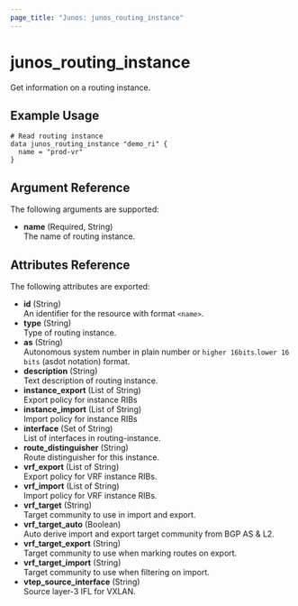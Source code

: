 ```yaml
---
page_title: "Junos: junos_routing_instance"
---
```


# junos_routing_instance

Get information on a routing instance.

## Example Usage

```hcl
# Read routing instance
data junos_routing_instance "demo_ri" {
  name = "prod-vr"
}
```

## Argument Reference

The following arguments are supported:

- **name** (Required, String)  
  The name of routing instance.

## Attributes Reference

The following attributes are exported:

- **id** (String)  
  An identifier for the resource with format `<name>`.
- **type** (String)  
  Type of routing instance.  
- **as** (String)  
  Autonomous system number in plain number or `higher 16bits`.`lower 16 bits` (asdot notation) format.
- **description** (String)  
  Text description of routing instance.
- **instance_export** (List of String)  
  Export policy for instance RIBs
- **instance_import** (List of String)  
  Import policy for instance RIBs
- **interface** (Set of String)  
  List of interfaces in routing-instance.
- **route_distinguisher** (String)  
  Route distinguisher for this instance.
- **vrf_export** (List of String)  
  Export policy for VRF instance RIBs.
- **vrf_import** (List of String)  
  Import policy for VRF instance RIBs.
- **vrf_target** (String)  
  Target community to use in import and export.
- **vrf_target_auto** (Boolean)  
  Auto derive import and export target community from BGP AS & L2.
- **vrf_target_export** (String)  
  Target community to use when marking routes on export.
- **vrf_target_import** (String)  
  Target community to use when filtering on import.
- **vtep_source_interface** (String)  
  Source layer-3 IFL for VXLAN.
